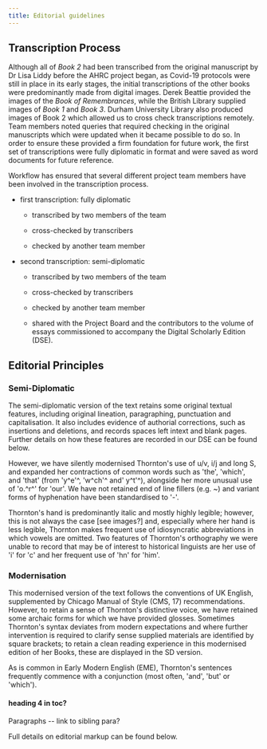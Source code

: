 ```yaml
---
title: Editorial guidelines
---
```



## Transcription Process

Although all of *Book 2* had been transcribed from the original
manuscript by Dr Lisa Liddy before the AHRC project began, as Covid-19
protocols were still in place in its early stages, the initial
transcriptions of the other books were predominantly made from digital
images. Derek Beattie provided the images of the *Book of Remembrances*,
while the British Library supplied images of *Book 1* and *Book 3*.
Durham University Library also produced images of Book 2 which allowed
us to cross check transcriptions remotely. Team members noted queries
that required checking in the original manuscripts which were updated
when it became possible to do so. In order to ensure these provided a
firm foundation for future work, the first set of transcriptions were
fully diplomatic in format and were saved as word documents for future
reference.

Workflow has ensured that several different project team members have
been involved in the transcription process.

-   first transcription: fully diplomatic

    -   transcribed by two members of the team

    -   cross-checked by transcribers

    -   checked by another team member

-   second transcription: semi-diplomatic

    -   transcribed by two members of the team

    -   cross-checked by transcribers

    -   checked by another team member

    -   shared with the Project Board and the contributors to the volume
        of essays commissioned to accompany the Digital Scholarly
        Edition (DSE).

## Editorial Principles

### Semi-Diplomatic

The semi-diplomatic version of the text retains some original textual
features, including original lineation, paragraphing, punctuation and
capitalisation. It also includes evidence of authorial corrections, such
as insertions and deletions, and records spaces left intext and blank
pages. Further details on how these features are recorded in our DSE can
be found below.

However, we have silently modernised Thornton's use of u/v, i/j and long
S, and expanded her contractions of common words such as 'the', 'which',
and 'that' (from 'y^e'^, 'w^ch'^ and' y^t'^), alongside her more unusual
use of 'o.^r^' for 'our'. We have not retained end of line fillers (e.g.
\~) and variant forms of hyphenation have been standardised to '-'.

Thornton's hand is predominantly italic and mostly highly legible;
however, this is not always the case \[see images?\] and, especially
where her hand is less legible, Thornton makes frequent use of
idiosyncratic abbreviations in which vowels are omitted. Two features of
Thornton's orthography we were unable to record that may be of interest
to historical linguists are her use of 'i' for 'c' and her frequent use
of 'hn' for 'him'.


### Modernisation

This modernised version of the text follows the conventions of UK
English, supplemented by Chicago Manual of Style (CMS, 17)
recommendations. However, to retain a sense of Thornton's distinctive
voice, we have retained some archaic forms for which we have provided
glosses. Sometimes Thornton's syntax deviates from modern expectations
and where further intervention is required to clarify sense supplied
materials are identified by square brackets; to retain a clean reading
experience in this modernised edition of her Books, these are displayed
in the SD version.

As is common in Early Modern English (EME), Thornton's sentences
frequently commence with a conjunction (most often, 'and', 'but' or
'which').

#### heading 4 in toc?

Paragraphs -- link to sibling para?

Full details on editorial markup can be found below.


